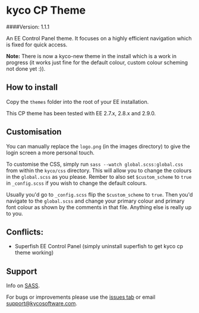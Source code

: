 kyco CP Theme
=============
####Version: 1.1.1

An EE Control Panel theme. It focuses on a highly efficient navigation which is fixed for quick access.

**Note:** There is now a kyco-new theme in the install which is a work in progress
(it works just fine for the default colour, custom colour scheming not done yet :)).

How to install
--------------

Copy the `themes` folder into the root of your EE installation.

This CP theme has been tested with EE 2.7.x, 2.8.x and 2.9.0.


Customisation
-------------

You can manually replace the `logo.png` (in the images directory) to give the login screen
a more personal touch.

To customise the CSS, simply run `sass --watch global.scss:global.css` from within the `kyco/css`
directory. This will allow you to change the colours in the `global.scss` as you please.
Rember to also set `$custom_scheme` to `true` in `_config.scss` if you wish to change the
default colours.

Usually you'd go to `_config.scss` flip the `$custom_scheme` to `true`. Then you'd navigate to
the `global.scss` and change your primary colour and primary font colour as shown by the
comments in that file. Anything else is really up to you.


Conflicts:
----------

- Superfish EE Control Panel (simply uninstall superfish to get kyco cp theme working)


Support
-------

Info on [SASS](http://sass-lang.com/).

For bugs or improvements please use the [issues tab](https://github.com/kyco/kyco-cp-theme/issues)
or email [support@kycosoftware.com](mailto:support@kycosoftware.com).
